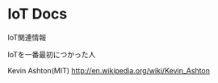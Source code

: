 IoT Docs
=======

IoT関連情報　

IoTを一番最初につかった人

Kevin Ashton(MIT)
http://en.wikipedia.org/wiki/Kevin_Ashton
